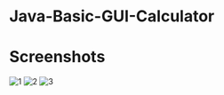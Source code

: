 # Java-Basic-GUI-Calculator

# Screenshots

![1](https://github.com/MusarrafAM/Java-Basic-GUI-Calculator-/assets/102628794/54f980e1-9ee7-4100-a67c-4595ab34ac53)
![2](https://github.com/MusarrafAM/Java-Basic-GUI-Calculator-/assets/102628794/5157bac0-55f2-46f6-9765-2f75defa0c8a)
![3](https://github.com/MusarrafAM/Java-Basic-GUI-Calculator-/assets/102628794/07ff8c75-939c-4a75-ae5a-d6cd7357d5cc)
